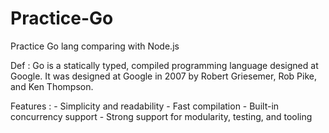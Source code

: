 # Practice-Go
Practice Go lang comparing with Node.js


Def :
    Go is a statically typed, compiled programming language designed at Google.
    It was designed at Google in 2007 by Robert Griesemer, Rob Pike, and Ken Thompson.

Features :
    - Simplicity and readability
    - Fast compilation
    - Built-in concurrency support
    - Strong support for modularity, testing, and tooling

